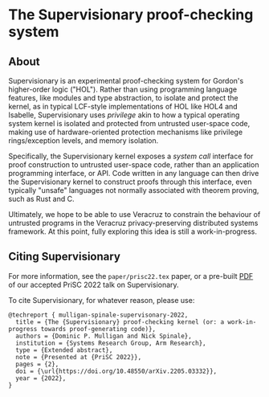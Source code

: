 # The Supervisionary proof-checking system

## About

Supervisionary is an experimental proof-checking system for Gordon's higher-order logic ("HOL").
Rather than using programming language features, like modules and type abstraction, to isolate and protect the kernel, as in typical LCF-style implementations of HOL like HOL4 and Isabelle, Supervisionary uses *privilege* akin to how a typical operating system kernel is isolated and protected from untrusted user-space code, making use of hardware-oriented protection mechanisms like privilege rings/exception levels, and memory isolation.

Specifically, the Supervisionary kernel exposes a *system call* interface for proof construction to untrusted user-space code, rather than an application programming interface, or API.
Code written in any language can then drive the Supervisionary kernel to construct proofs through this interface, even typically "unsafe" languages not normally associated with theorem proving, such as Rust and C.

Ultimately, we hope to be able to use Veracruz to constrain the behaviour of untrusted programs in the Veracruz privacy-preserving distributed systems framework.
At this point, fully exploring this idea is still a work-in-progress.

## Citing Supervisionary

For more information, see the `paper/prisc22.tex` paper, or a pre-built [PDF](https://dominicpm.github.io/publications/mulligan-supervisionary-2022.pdf) of our accepted PriSC 2022 talk on Supervisionary.

To cite Supervisionary, for whatever reason, please use:

```
@techreport { mulligan-spinale-supervisonary-2022,
  title = {The {Supervisionary} proof-checking kernel (or: a work-in-progress towards proof-generating code)},
  authors = {Dominic P. Mulligan and Nick Spinale},
  institution = {Systems Research Group, Arm Research},
  type = {Extended abstract},
  note = {Presented at {PriSC 2022}},
  pages = {2},
  doi = {\url{https://doi.org/10.48550/arXiv.2205.03332}},
  year = {2022},
}
```
